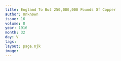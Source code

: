 ```yaml
---
title: England To But 250,000,000 Pounds Of Copper
author: Unknown
issue: 16
volume: 8
year: 1916
month: 32
day: V
tags:
layout: page.njk
image:
---
```

